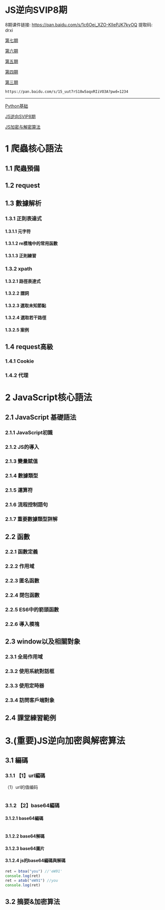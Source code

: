 # JS逆向SVIP8期

8期课件链接: https://pan.baidu.com/s/1c6Oei_XZO-KllePJK7kyOQ 提取码: drxi 

[第七期](https://pan.baidu.com/s/1ON4Da8IrRmKJTLiHWpAHEw?pwd=1234)

[第六期](https://pan.baidu.com/s/1maXwtKIpi_9p8ogrg3l5Ww?pwd=1234)

[第五期]( https://pan.baidu.com/s/1yt-GPf8ICDkpCPm_P_WbPQ?pwd=g7q1)

[第四期](https://pan.baidu.com/s/1GbMYYI2BRt5HNao8flXbCg?pwd=1234)

[第三期](https://pan.baidu.com/s/1GbMYYI2BRt5HNao8flXbCg?pwd=1234)



```
https://pan.baidu.com/s/15_uut7rS18w5aqxRIiVO3A?pwd=1234
```

---

[Python基础](./課件/Python基础.md)

[JS逆向SVIP8期](./課件/JS逆向SVIP8期.md)

[JS加密与解密算法](./課件/JS加密与解密算法.md)



# 1	爬蟲核心語法



## 1.1	爬蟲預備



## 1.2	request



## 1.3	數據解析

### 1.3.1	正則表達式

#### 1.3.1.1	元字符

#### 1.3.1.2	re模塊中的常用函數

#### 1.3.1.3	正則練習





### 1.3.2	xpath

#### 1.3.2.1	路徑表達式

#### 1.3.2.2	謂詞

#### 1.3.2.3	選取未知節點

#### 1.3.2.4	選取若干路徑

#### 1.3.2.5	案例

## 1.4	request高級

### 1.4.1	Cookie

### 1.4.2	代理  





# 2	JavaScript核心語法

## 2.1	JavaScript 基礎語法

### 2.1.1	JavaScript初識

### 2.1.2	JS的導入

### 2.1.3	變量賦值

### 2.1.4	數據類型

### 2.1.5	運算符

### 2.1.6	流程控制語句

### 2.1.7	重要數據類型詳解

## 2.2 	函數

### 2.2.1	函數定義

### 2.2.2	作用域

### 2.2.3	匿名函數

### 2.2.4	閉包函數

### 2.2.5	ES6中的箭頭函數

### 2.2.6	導入模塊



## 2.3	window以及相關對象

### 2.3.1	全局作用域

### 2.3.2	使用系統對話框

### 2.3.3	使用定時器

### 2.3.4	訪問客戶端對象

## 2.4 課堂練習範例



# 3.(重要)JS逆向加密與解密算法

## 3.1	編碼

### 3.1.1	【1】url編碼

（1）url的值编码

~~~
~~~





### 3.1.2	【2】base64編碼

#### 3.1.2.1	base64編碼

~~~python
~~~

#### 3.1.2.2	base64解碼



#### 3.1.2.3	base64圖片



#### 3.1.2.4	js的base64編碼與解碼

~~~javascript
ret = btoa("you") //'eW91'
console.log(ret)
ret = atob("eW91") //you
console.log(ret)
~~~



## 3.2	摘要&加密算法

